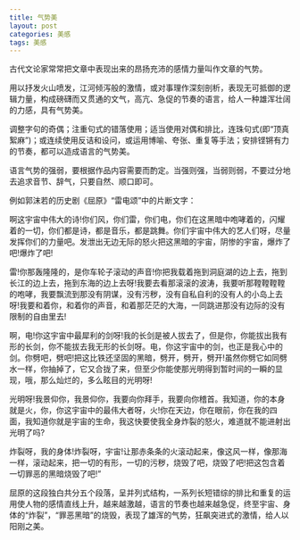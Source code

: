 ```yaml
---
title: 气势美
layout: post
categories: 美感
tags: 美感
---
```


古代文论家常常把文章中表现出来的昂扬充沛的感情力量叫作文章的气势。

用以抒发火山喷发，江河倾泻般的激情，或对事理作深刻剖析，表现无可抵御的逻辑力量，构成磅礴而又贯通的文气，高亢、急促的节奏的语言，给人一种雄浑壮阔的力感，具有气势美。

调整字句的奇偶；注重句式的错落使用；适当使用对偶和排比，连珠句式(即“顶真絮麻”)；或连续使用反诘和设问，或运用博喻、夸张、重复等手法；安排铿锵有力的节奏，都可以造成语言的气势美。

语言气势的强弱，要根据作品内容需要而酌定。当强则强，当弱则弱，不要过分地去追求音节、辞气，只要自然、顺口即可。

例如郭沫若的历史剧《屈原》“雷电颂”中的片断文字：

啊这宇宙中伟大的诗!你们风，你们雷，你们电，你们在这黑暗中咆哮着的，闪耀着的一切，你们都是诗，都是音乐，都是跳舞。你们宇宙中伟大的艺人们呀，尽量发挥你们的力量吧。发泄出无边无际的怒火把这黑暗的宇宙，阴惨的宇宙，爆炸了吧!爆炸了吧!

雷!你那轰隆隆的，是你车轮子滚动的声音!你把我载着拖到洞庭湖的边上去，拖到长江的边上去，拖到东海的边上去呀!我要去看那滚滚的波涛，我要听那鞺鞺鞺鞺的咆哮，我要飘流到那没有阴谋，没有污秽，没有自私自利的没有人的小岛上去呀!我要和着你，和着你的声音，和着那茫茫的大海，一同跳进那没有边际的没有限制的自由里去!

啊，电!你这宇宙中最犀利的剑呀!我的长剑是被人拔去了，但是你，你能拔出我有形的长剑，你不能拔去我无形的长剑呀。电，你这宇宙中的剑，也正是我心中的剑。你劈吧，劈吧!把这比铁还坚固的黑暗，劈开，劈开，劈开!虽然你劈它如同劈水一样，你抽掉了，它又合拢了来，但至少你能使那光明得到暂时间的一瞬的显现，哦，那么灿烂的，多么眩目的光明呀!

光明呀!我景仰你，我景仰你，我要向你拜手，我要向你稽首。我知道，你的本身就是火，你，你这宇宙中的最伟大者呀，火!你在天边，你在眼前，你在我的四面，我知道你就是宇宙的生命，我这快要使我全身炸裂的怒火，难道就不能进射出光明了吗?

炸裂呀，我的身体!炸裂呀，宇宙!让那赤条条的火滚动起来，像这风一样，像那海一样，滚动起来，把一切的有形，一切的污秽，烧毁了吧，烧毁了吧!把这包含着一切罪恶的黑暗烧毁了吧!”

屈原的这段独白共分五个段落，呈并列式结构，一系列长短错综的排比和重复的运用使人物的感情直线上升，越来越激越，语言的节奏也越来越急促，终至宇宙、身体的“炸裂”，“罪恶黑暗”的烧毁，表现了雄浑的气势，狂飙突进式的激情，给人以阳刚之美。 
